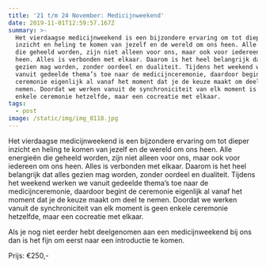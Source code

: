 ```yaml
---
title: '21 t/m 24 November: Medicijnweekend'
date: 2019-11-01T12:59:57.167Z
summary: >-
  Het vierdaagse medicijnweekend is een bijzondere ervaring om tot dieper
  inzicht en heling te komen van jezelf en de wereld om ons heen. Alle energieën
  die geheeld worden, zijn niet alleen voor ons, maar ook voor iedereen om ons
  heen. Alles is verbonden met elkaar. Daarom is het heel belangrijk dat alles
  gezien mag worden, zonder oordeel en dualiteit. Tijdens het weekend werken we
  vanuit gedeelde thema’s toe naar de medicijnceremonie, daardoor begint de
  ceremonie eigenlijk al vanaf het moment dat je de keuze maakt om deel te
  nemen. Doordat we werken vanuit de synchroniciteit van elk moment is geen
  enkele ceremonie hetzelfde, maar een cocreatie met elkaar.
tags:
  - post
image: /static/img/img_0118.jpg
---
```

Het vierdaagse medicijnweekend is een bijzondere ervaring om tot dieper inzicht en heling te komen van jezelf en de wereld om ons heen. Alle energieën die geheeld worden, zijn niet alleen voor ons, maar ook voor iedereen om ons heen. Alles is verbonden met elkaar. Daarom is het heel belangrijk dat alles gezien mag worden, zonder oordeel en dualiteit. Tijdens het weekend werken we vanuit gedeelde thema’s toe naar de medicijnceremonie, daardoor begint de ceremonie eigenlijk al vanaf het moment dat je de keuze maakt om deel te nemen. Doordat we werken vanuit de synchroniciteit van elk moment is geen enkele ceremonie hetzelfde, maar een cocreatie met elkaar.

Als je nog niet eerder hebt deelgenomen aan een medicijnweekend bij ons dan is het fijn om eerst naar een introductie te komen.

Prijs: €250,-
